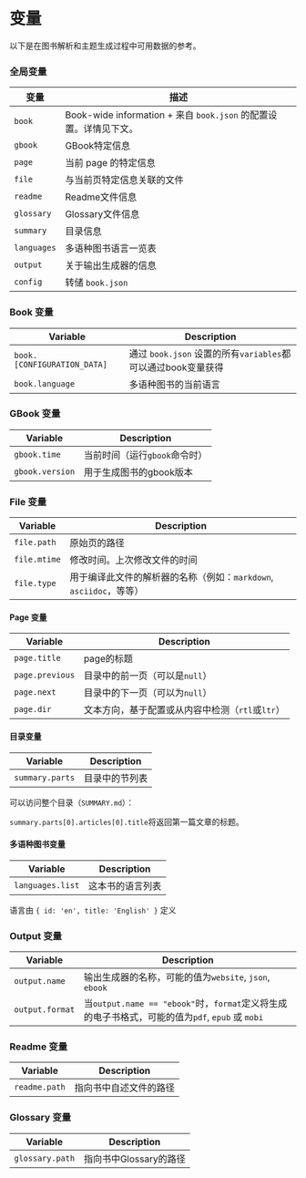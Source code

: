 # 变量

以下是在图书解析和主题生成过程中可用数据的参考。

### 全局变量

|   变量   |     描述     |
| -------- | ----------- |
| `book` | Book-wide information + 来自 `book.json` 的配置设置。详情见下文。 |
| `gbook` | GBook特定信息 |
| `page` | 当前 page 的特定信息 |
| `file` | 与当前页特定信息关联的文件 |
| `readme` | Readme文件信息 |
| `glossary` | Glossary文件信息 |
| `summary` | 目录信息 |
| `languages` | 多语种图书语言一览表 |
| `output` | 关于输出生成器的信息 |
| `config` | 转储 `book.json` |

### Book 变量

| Variable | Description |
| -------- | ----------- |
| `book.[CONFIGURATION_DATA]` | 通过 `book.json` 设置的所有`variables`都可以通过book变量获得 |
| `book.language` | 多语种图书的当前语言 |

### GBook 变量

| Variable | Description |
| -------- | ----------- |
| `gbook.time` | 当前时间（运行`gbook`命令时） |
| `gbook.version` | 用于生成图书的gbook版本 |

### File 变量

| Variable | Description |
| -------- | ----------- |
| `file.path` | 原始页的路径 |
| `file.mtime` | 修改时间。上次修改文件的时间 |
| `file.type` | 用于编译此文件的解析器的名称（例如：`markdown`, `asciidoc`，等等）|

#### Page 变量

| Variable | Description |
| -------- | ----------- |
| `page.title` | page的标题 |
| `page.previous` | 目录中的前一页（可以是`null`） |
| `page.next` | 目录中的下一页（可以为`null`） |
| `page.dir` | 文本方向，基于配置或从内容中检测（`rtl`或`ltr`） |

#### 目录变量

| Variable | Description |
| -------- | ----------- |
| `summary.parts` | 目录中的节列表 |

可以访问整个目录（`SUMMARY.md`）：

`summary.parts[0].articles[0].title`将返回第一篇文章的标题。

#### 多语种图书变量

| Variable | Description |
| -------- | ----------- |
| `languages.list` | 这本书的语言列表 |

语言由 `{ id: 'en', title: 'English' }` 定义

### Output 变量

| Variable | Description |
| -------- | ----------- |
| `output.name` | 输出生成器的名称，可能的值为`website`, `json`, `ebook` |
| `output.format` | 当`output.name == "ebook"`时，`format`定义将生成的电子书格式，可能的值为`pdf`, `epub` 或 `mobi` |

### Readme 变量

| Variable | Description |
| -------- | ----------- |
| `readme.path` | 指向书中自述文件的路径 |

### Glossary 变量

| Variable | Description |
| -------- | ----------- |
| `glossary.path` | 指向书中Glossary的路径 |
